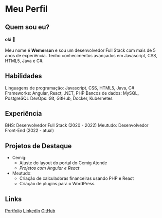 # Meu Perfil

## Quem sou eu?
#### olá 👋

Meu nome é **Wemerson** e sou um desenvolvedor Full Stack com mais de 5 anos de experiência. Tenho conhecimentos avançados em Javascript, CSS, HTML5, Java e C#.

## Habilidades

Linguagens de programação: Javascript, CSS, HTML5, Java, C#
Frameworks: Angular, React, .NET, PHP
Bancos de dados: MySQL, PostgreSQL
DevOps: Git, GitHub, Docker, Kubernetes

## Experiência

BHS: Desenvolvedor Full Stack (2020 - 2022)
Meutudo: Desenvolvedor Front-End (2022 - atual)

## Projetos de Destaque

* Cemig:
   - Ajuste do layout do portal do Cemig Atende
   - _Projetos com Angular e React_
* Meutudo:
   - Criação de calculadoras financeiras usando PHP e React
   - Criação de plugins para o WordPress

## Links

[Portfolio](https://www.behance.net/Wemerson)
[LinkedIn](https://www.linkedin.com/in/wemerson-nino-55020b32/)
[GitHub](https://github.com/wemersonnino)
